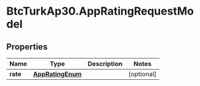 # BtcTurkAp30.AppRatingRequestModel

## Properties
Name | Type | Description | Notes
------------ | ------------- | ------------- | -------------
**rate** | [**AppRatingEnum**](AppRatingEnum.md) |  | [optional] 
